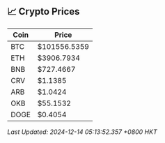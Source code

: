 ## 📈 Crypto Prices

| Coin | Price |
| ---- | ----- |
| BTC | $101556.5359 |
| ETH | $3906.7934 |
| BNB | $727.4667 |
| CRV | $1.1385 |
| ARB | $1.0424 |
| OKB | $55.1532 |
| DOGE | $0.4054 |

_Last Updated: 2024-12-14 05:13:52.357 +0800 HKT_